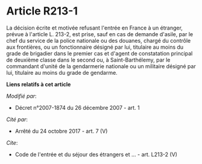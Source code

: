 # Article R213-1

La décision écrite et motivée refusant l'entrée en France à un étranger, prévue à l'article L. 213-2, est prise, sauf en cas
de demande d'asile, par le chef du service de la police nationale ou des douanes, chargé du contrôle aux frontières, ou un
fonctionnaire désigné par lui, titulaire au moins du grade de brigadier dans le premier cas et d'agent de constatation
principal de deuxième classe dans le second ou, à Saint-Barthélemy, par le commandant d'unité de la gendarmerie nationale ou
un militaire désigné par lui, titulaire au moins du grade de gendarme.

**Liens relatifs à cet article**

_Modifié par_:

  - Décret n°2007-1874 du 26 décembre 2007 - art. 1

_Cité par_:

  - Arrêté du 24 octobre 2017 - art. 7 (V)

_Cite_:

  - Code de l'entrée et du séjour des étrangers et ... - art. L213-2 (V)
